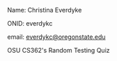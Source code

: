 Name: Christina Everdyke

ONID: everdykc

email: everdykc@oregonstate.edu

OSU CS362's Random Testing Quiz
